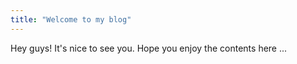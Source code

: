 ```yaml
---
title: "Welcome to my blog"
---
```


Hey guys! It's nice to see you. Hope you enjoy the contents here ...
